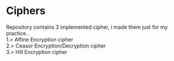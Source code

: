 # Ciphers
Repository contains 3 implemented cipher, i made them just for my practice..	
1.> Affine Encryption cipher	
2.> Ceasor Encryption/Decryption cipher	    
3.> Hill Encryption cipher	
